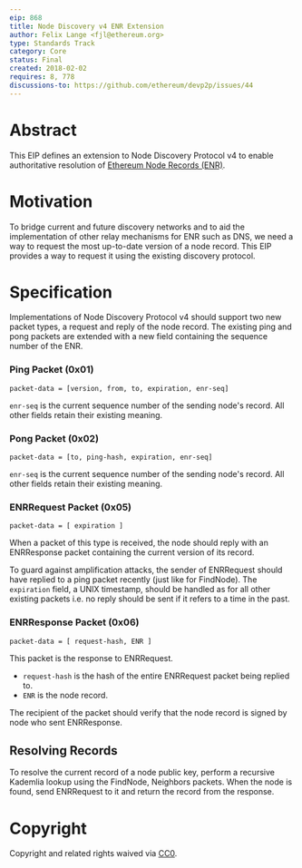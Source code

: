```yaml
---
eip: 868
title: Node Discovery v4 ENR Extension
author: Felix Lange <fjl@ethereum.org>
type: Standards Track
category: Core
status: Final
created: 2018-02-02
requires: 8, 778
discussions-to: https://github.com/ethereum/devp2p/issues/44
---
```


# Abstract

This EIP defines an extension to Node Discovery Protocol v4 to enable authoritative
resolution of [Ethereum Node Records (ENR)](./eip-778.md).

# Motivation

To bridge current and future discovery networks and to aid the implementation of other
relay mechanisms for ENR such as DNS, we need a way to request the most up-to-date version
of a node record. This EIP provides a way to request it using the existing discovery
protocol.

# Specification

Implementations of Node Discovery Protocol v4 should support two new packet types, a
request and reply of the node record. The existing ping and pong packets are extended with
a new field containing the sequence number of the ENR.

### Ping Packet (0x01)

```text
packet-data = [version, from, to, expiration, enr-seq]
```

`enr-seq` is the current sequence number of the sending node's record. All other fields
retain their existing meaning.

### Pong Packet (0x02)

```text
packet-data = [to, ping-hash, expiration, enr-seq]
```

`enr-seq` is the current sequence number of the sending node's record. All other fields
retain their existing meaning.

### ENRRequest Packet (0x05)

```text
packet-data = [ expiration ]
```

When a packet of this type is received, the node should reply with an ENRResponse packet
containing the current version of its record.

To guard against amplification attacks, the sender of ENRRequest should have replied to a
ping packet recently (just like for FindNode). The `expiration` field, a UNIX timestamp,
should be handled as for all other existing packets i.e. no reply should be sent if it
refers to a time in the past.

### ENRResponse Packet (0x06)

```text
packet-data = [ request-hash, ENR ]
```

This packet is the response to ENRRequest.

- `request-hash` is the hash of the entire ENRRequest packet being replied to.
- `ENR` is the node record.

The recipient of the packet should verify that the node record is signed by node who sent
ENRResponse.

## Resolving Records

To resolve the current record of a node public key, perform a recursive Kademlia lookup
using the FindNode, Neighbors packets. When the node is found, send ENRRequest to it and
return the record from the response.

# Copyright

Copyright and related rights waived via [CC0](../LICENSE.md).
